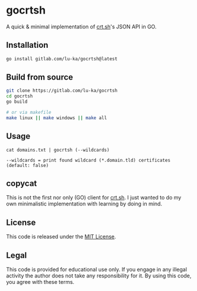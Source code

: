 # gocrtsh
A quick & minimal implementation of [crt.sh](https://crt.sh)'s JSON API in GO. 

## Installation
```bash
go install gitlab.com/lu-ka/gocrtsh@latest
```

## Build from source
```bash
git clone https://gitlab.com/lu-ka/gocrtsh
cd gocrtsh
go build

# or via makefile
make linux || make windows || make all
```

## Usage
```
cat domains.txt | gocrtsh (--wildcards)

--wildcards = print found wildcard (*.domain.tld) certificates (default: false)
```

## copycat
This is not the first nor only (GO) client for [crt.sh](https://crt.sh). I just wanted to do my own minimalistic implementation with learning by doing in mind. 

## License
This code is released under the [MIT License](https://gitlab.com/lu-ka/gocrtsh/blob/main/LICENSE).

## Legal
This code is provided for educational use only. If you engage in any illegal activity the author does not take any responsibility for it. By using this code, you agree with these terms.

